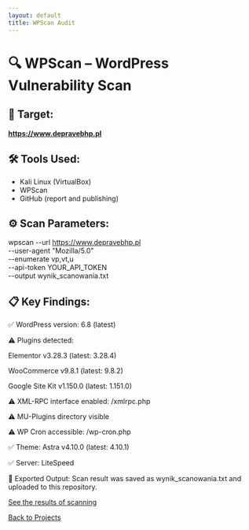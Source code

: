 ```yaml
---
layout: default
title: WPScan Audit
---
```


# 🔍 WPScan – WordPress Vulnerability Scan

## 🎯 Target:
**https://www.depravebhp.pl**

## 🛠 Tools Used:
- Kali Linux (VirtualBox)
- WPScan
- GitHub (report and publishing)

## ⚙️ Scan Parameters:


wpscan --url https://www.depravebhp.pl \
  --user-agent "Mozilla/5.0" \
  --enumerate vp,vt,u \
  --api-token YOUR_API_TOKEN \
  --output wynik_scanowania.txt
## 📋 Key Findings:
✅ WordPress version: 6.8 (latest)

⚠️ Plugins detected:

Elementor v3.28.3 (latest: 3.28.4)

WooCommerce v9.8.1 (latest: 9.8.2)

Google Site Kit v1.150.0 (latest: 1.151.0)

⚠️ XML-RPC interface enabled: /xmlrpc.php

⚠️ MU-Plugins directory visible

⚠️ WP Cron accessible: /wp-cron.php

✅ Theme: Astra v4.10.0 (latest: 4.10.1)

✅ Server: LiteSpeed

📁 Exported Output:
Scan result was saved as wynik_scanowania.txt and uploaded to this repository.

[See the results of scanning](wynik_scanowania.txt)

[Back to Projects](projects.html)

